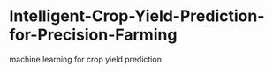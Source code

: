 # Intelligent-Crop-Yield-Prediction-for-Precision-Farming
machine learning for crop yield prediction
